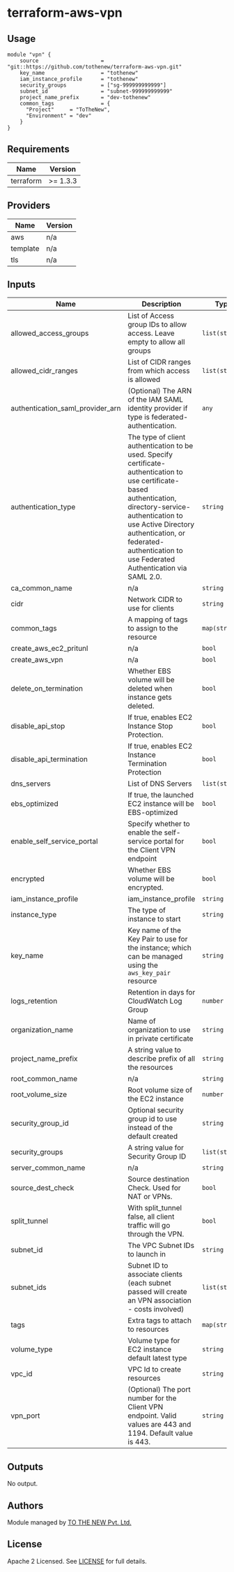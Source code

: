 # terraform-aws-vpn

## Usage

```
module "vpn" {
    source                    = "git::https://github.com/tothenew/terraform-aws-vpn.git"
    key_name                  = "tothenew"
    iam_instance_profile      = "tothenew"
    security_groups           = ["sg-999999999999"]
    subnet_id                 = "subnet-999999999999"
    project_name_prefix       = "dev-tothenew"
    common_tags               = {
      "Project"     = "ToTheNew",
      "Environment" = "dev"
    }
}
```

<!--- BEGIN_TF_DOCS --->

## Requirements

| Name | Version |
|------|---------|
| terraform | >= 1.3.3 |

## Providers

| Name | Version |
|------|---------|
| aws | n/a |
| template | n/a |
| tls | n/a |

## Inputs

| Name | Description | Type | Default | Required |
|------|-------------|------|---------|:--------:|
| allowed\_access\_groups | List of Access group IDs to allow access. Leave empty to allow all groups | `list(string)` | `[]` | no |
| allowed\_cidr\_ranges | List of CIDR ranges from which access is allowed | `list(string)` | `[]` | no |
| authentication\_saml\_provider\_arn | (Optional) The ARN of the IAM SAML identity provider if type is federated-authentication. | `any` | `null` | no |
| authentication\_type | The type of client authentication to be used. Specify certificate-authentication to use certificate-based authentication, directory-service-authentication to use Active Directory authentication, or federated-authentication to use Federated Authentication via SAML 2.0. | `string` | `"certificate-authentication"` | no |
| ca\_common\_name | n/a | `string` | `""` | no |
| cidr | Network CIDR to use for clients | `string` | `""` | no |
| common\_tags | A mapping of tags to assign to the resource | `map(string)` | n/a | yes |
| create\_aws\_ec2\_pritunl | n/a | `bool` | `false` | no |
| create\_aws\_vpn | n/a | `bool` | `false` | no |
| delete\_on\_termination | Whether EBS volume will be deleted when instance gets deleted. | `bool` | `true` | no |
| disable\_api\_stop | If true, enables EC2 Instance Stop Protection. | `bool` | `false` | no |
| disable\_api\_termination | If true, enables EC2 Instance Termination Protection | `bool` | `true` | no |
| dns\_servers | List of DNS Servers | `list(string)` | `[]` | no |
| ebs\_optimized | If true, the launched EC2 instance will be EBS-optimized | `bool` | `true` | no |
| enable\_self\_service\_portal | Specify whether to enable the self-service portal for the Client VPN endpoint | `bool` | `false` | no |
| encrypted | Whether EBS volume will be encrypted. | `bool` | `true` | no |
| iam\_instance\_profile | iam\_instance\_profile | `string` | `""` | no |
| instance\_type | The type of instance to start | `string` | `"t3a.medium"` | no |
| key\_name | Key name of the Key Pair to use for the instance; which can be managed using the `aws_key_pair` resource | `string` | n/a | yes |
| logs\_retention | Retention in days for CloudWatch Log Group | `number` | `365` | no |
| organization\_name | Name of organization to use in private certificate | `string` | `"ACME, Inc"` | no |
| project\_name\_prefix | A string value to describe prefix of all the resources | `string` | `"dev-tothenew"` | no |
| root\_common\_name | n/a | `string` | `""` | no |
| root\_volume\_size | Root volume size of the EC2 instance | `number` | `100` | no |
| security\_group\_id | Optional security group id to use instead of the default created | `string` | `""` | no |
| security\_groups | A string value for Security Group ID | `list(string)` | `""` | no |
| server\_common\_name | n/a | `string` | `""` | no |
| source\_dest\_check | Source destination Check. Used for NAT or VPNs. | `bool` | `true` | no |
| split\_tunnel | With split\_tunnel false, all client traffic will go through the VPN. | `bool` | `true` | no |
| subnet\_id | The VPC Subnet IDs to launch in | `string` | n/a | yes |
| subnet\_ids | Subnet ID to associate clients (each subnet passed will create an VPN association - costs involved) | `list(string)` | `""` | no |
| tags | Extra tags to attach to resources | `map(string)` | `{}` | no |
| volume\_type | Volume type for EC2 instance default latest type | `string` | `"gp3"` | no |
| vpc\_id | VPC Id to create resources | `string` | n/a | yes |
| vpn\_port | (Optional) The port number for the Client VPN endpoint. Valid values are 443 and 1194. Default value is 443. | `string` | `""` | no |

## Outputs

No output.

<!--- END_TF_DOCS --->

## Authors

Module managed by [TO THE NEW Pvt. Ltd.](https://github.com/tothenew)

## License

Apache 2 Licensed. See [LICENSE](https://github.com/ChhaviSharma-97/terraform-aws-vpn/blob/dev/LICENSE) for full details.